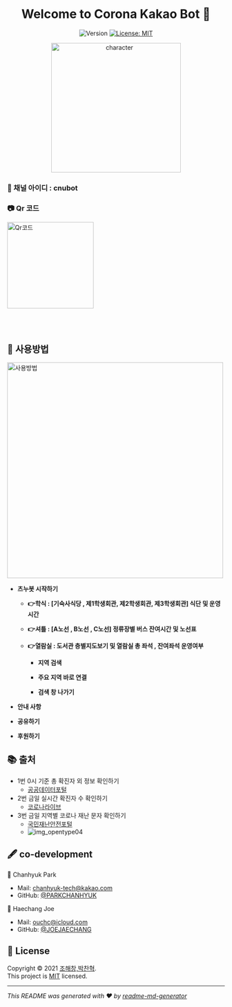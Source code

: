 <h1 align="center">Welcome to Corona Kakao Bot 👋</h1>
<p align="center">
  <img alt="Version" src="https://img.shields.io/badge/version-1.0.0-blue.svg?cacheSeconds=2592000" />
  <a href="https://github.com/PARKINHYO/corona-kakao-bot/blob/master/README.md" target="_blank">
  </a>
  <a href="https://github.com/PARKINHYO/corona-kakao-bot/blob/master/LICENSE" target="_blank">
    <img alt="License: MIT" src="https://img.shields.io/badge/license-MIT-yellow.svg" />
  </a>  
</p>

<p align="center">
<img alt="character" width="300" src="https://user-images.githubusercontent.com/47745785/105130533-8f8bf400-5b2a-11eb-9b33-27e4d68b5736.png" />

</p>


### 🔑 채널 아이디 : cnubot

### 📷 Qr 코드

<img alt="Qr코드" width="200" height="200" src="https://user-images.githubusercontent.com/47745785/104895108-d22dbf00-59b8-11eb-8af9-d1c3d25af5d5.png"/>

<br><br>

## 📜 사용방법

<img alt="사용방법" height="500" src="https://user-images.githubusercontent.com/47745785/105128866-3ff7f900-5b27-11eb-895e-b9f6c3a0a1ac.gif"/>






* <b>츠누봇 시작하기</b>

  * <b>👉학식 :  [기숙사식당 , 제1학생회관, 제2학생회관, 제3학생회관] 식단 및 운영 시간 </b>
  * <b>👉셔틀 : [A노선 , B노선 , C노선] 정류장별 버스 잔여시간 및 노선표</b>
  * <b>👉열람실 : 도서관 층별지도보기 및 열람실 총 좌석 , 잔여좌석 운영여부 </b>

    * <b>지역 검색</b>

    * <b>주요 지역 바로 연결</b>
    * <b>검색 창 나가기</b>
* <b>안내 사항</b>

* <b>공유하기</b>
* <b>후원하기</b>





## 📚 출처

* 1번 0시 기준 총 확진자 외 정보 확인하기
  * [공공데이터포털](https://www.data.go.kr/tcs/dss/selectApiDataDetailView.do?publicDataPk=15043376)
* 2번 금일 실시간 확진자 수 확인하기
  * [코로나라이브](https://corona-live.com/)
* 3번 금일 지역별 코로나 재난 문자 확인하기
  * [국민재난안전포털](https://www.safekorea.go.kr/idsiSFK/neo/sfk/cs/sfc/dis/disasterMsgList.jsp?menuSeq=679)
  * ![img_opentype04](https://user-images.githubusercontent.com/47745785/105054890-d7bcff00-5ab5-11eb-94d3-e9b32a776a9d.png)



## 🖋 co-development

👤 Chanhyuk Park

* Mail: [chanhyuk-tech@kakao.com](mailto:chanhyuk-tech@kakao.com)
* GitHub: [@PARKCHANHYUK](https://github.com/ChanhyukPark-Tech)

👤 Haechang Joe

* Mail: [ouchc@icloud.com](mailto:ouchc@icloud.com)
* GitHub: [@JOEJAECHANG](https://github.com/Funbucket)




## 📝 License

Copyright © 2021 [조해창,박찬혁](https://github.com/Funbucket).<br/>
This project is [MIT](https://github.com/Funbucket/cnuchatbot/LICENSE) licensed.
***
_This README was generated with ❤️ by [readme-md-generator](https://github.com/kefranabg/readme-md-generator)_
